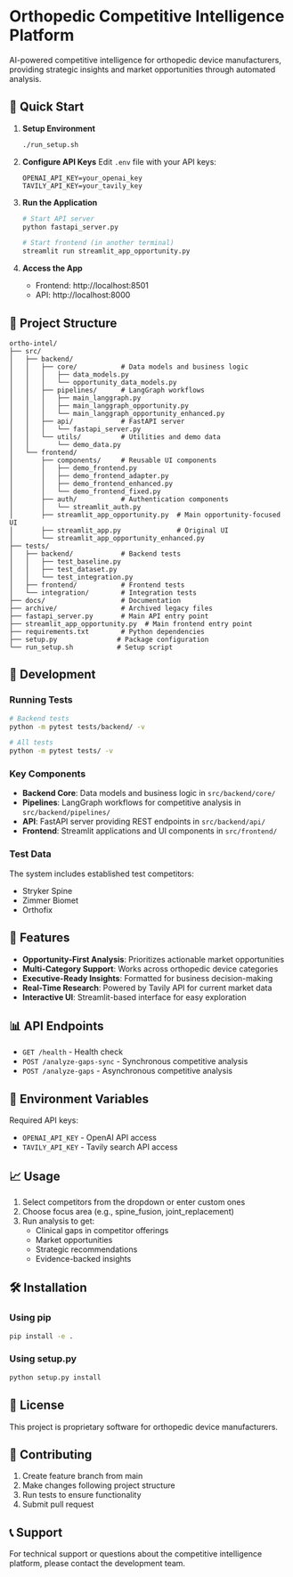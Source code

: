 # Orthopedic Competitive Intelligence Platform

AI-powered competitive intelligence for orthopedic device manufacturers, providing strategic insights and market opportunities through automated analysis.

## 🚀 Quick Start

1. **Setup Environment**
   ```bash
   ./run_setup.sh
   ```

2. **Configure API Keys**
   Edit `.env` file with your API keys:
   ```
   OPENAI_API_KEY=your_openai_key
   TAVILY_API_KEY=your_tavily_key
   ```

3. **Run the Application**
   ```bash
   # Start API server
   python fastapi_server.py
   
   # Start frontend (in another terminal)
   streamlit run streamlit_app_opportunity.py
   ```

4. **Access the App**
   - Frontend: http://localhost:8501
   - API: http://localhost:8000

## 📁 Project Structure

```
ortho-intel/
├── src/
│   ├── backend/
│   │   ├── core/           # Data models and business logic
│   │   │   ├── data_models.py
│   │   │   └── opportunity_data_models.py
│   │   ├── pipelines/      # LangGraph workflows
│   │   │   ├── main_langgraph.py
│   │   │   ├── main_langgraph_opportunity.py
│   │   │   └── main_langgraph_opportunity_enhanced.py
│   │   ├── api/            # FastAPI server
│   │   │   └── fastapi_server.py
│   │   └── utils/          # Utilities and demo data
│   │       └── demo_data.py
│   └── frontend/
│       ├── components/     # Reusable UI components
│       │   ├── demo_frontend.py
│       │   ├── demo_frontend_adapter.py
│       │   ├── demo_frontend_enhanced.py
│       │   └── demo_frontend_fixed.py
│       ├── auth/           # Authentication components
│       │   └── streamlit_auth.py
│       ├── streamlit_app_opportunity.py  # Main opportunity-focused UI
│       ├── streamlit_app.py              # Original UI
│       └── streamlit_app_opportunity_enhanced.py
├── tests/
│   ├── backend/            # Backend tests
│   │   ├── test_baseline.py
│   │   ├── test_dataset.py
│   │   └── test_integration.py
│   ├── frontend/           # Frontend tests
│   └── integration/        # Integration tests
├── docs/                   # Documentation
├── archive/                # Archived legacy files
├── fastapi_server.py       # Main API entry point
├── streamlit_app_opportunity.py  # Main frontend entry point
├── requirements.txt        # Python dependencies
├── setup.py               # Package configuration
└── run_setup.sh           # Setup script
```

## 🔧 Development

### Running Tests
```bash
# Backend tests
python -m pytest tests/backend/ -v

# All tests
python -m pytest tests/ -v
```

### Key Components

- **Backend Core**: Data models and business logic in `src/backend/core/`
- **Pipelines**: LangGraph workflows for competitive analysis in `src/backend/pipelines/`
- **API**: FastAPI server providing REST endpoints in `src/backend/api/`
- **Frontend**: Streamlit applications and UI components in `src/frontend/`

### Test Data
The system includes established test competitors:
- Stryker Spine
- Zimmer Biomet  
- Orthofix

## 🎯 Features

- **Opportunity-First Analysis**: Prioritizes actionable market opportunities
- **Multi-Category Support**: Works across orthopedic device categories
- **Executive-Ready Insights**: Formatted for business decision-making
- **Real-Time Research**: Powered by Tavily API for current market data
- **Interactive UI**: Streamlit-based interface for easy exploration

## 📊 API Endpoints

- `GET /health` - Health check
- `POST /analyze-gaps-sync` - Synchronous competitive analysis
- `POST /analyze-gaps` - Asynchronous competitive analysis

## 🔑 Environment Variables

Required API keys:
- `OPENAI_API_KEY` - OpenAI API access
- `TAVILY_API_KEY` - Tavily search API access

## 📈 Usage

1. Select competitors from the dropdown or enter custom ones
2. Choose focus area (e.g., spine_fusion, joint_replacement)
3. Run analysis to get:
   - Clinical gaps in competitor offerings
   - Market opportunities
   - Strategic recommendations
   - Evidence-backed insights

## 🛠️ Installation

### Using pip
```bash
pip install -e .
```

### Using setup.py
```bash
python setup.py install
```

## 📝 License

This project is proprietary software for orthopedic device manufacturers.

## 🤝 Contributing

1. Create feature branch from main
2. Make changes following project structure
3. Run tests to ensure functionality
4. Submit pull request

## 📞 Support

For technical support or questions about the competitive intelligence platform, please contact the development team. 